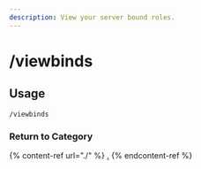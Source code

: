 ```yaml
---
description: View your server bound roles.
---
```


# /viewbinds

## Usage

```
/viewbinds
```

### Return to Category

{% content-ref url="./" %}
[.](./)
{% endcontent-ref %}
